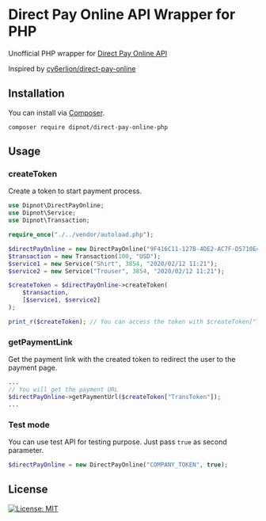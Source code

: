 
# Direct Pay Online API Wrapper for PHP
Unofficial PHP wrapper for [Direct Pay Online API](https://directpayonline.atlassian.net/wiki/spaces/API/overview)

Inspired by [cy6erlion/direct-pay-online](https://github.com/cy6erlion/direct-pay-online)

## Installation
You can install via [Composer](https://getcomposer.org/).

    composer require dipnot/direct-pay-online-php

## Usage
### createToken
Create a token to start payment process.
```php
use Dipnot\DirectPayOnline;
use Dipnot\Service;
use Dipnot\Transaction;

require_once("./../vendor/autoload.php");

$directPayOnline = new DirectPayOnline("9F416C11-127B-4DE2-AC7F-D5710E4C5E0A");
$transaction = new Transaction(100, "USD");
$service1 = new Service("Shirt", 3854, "2020/02/12 11:21");
$service2 = new Service("Trouser", 3854, "2020/02/12 11:21");

$createToken = $directPayOnline->createToken(
	$transaction,
	[$service1, $service2]
);

print_r($createToken); // You can access the token with $createToken["TransToken"]
```

### getPaymentLink
Get the payment link with the created token to redirect the user to the payment page.
```php
...
// You will get the payment URL
$directPayOnline->getPaymentUrl($createToken["TransToken"]);
...
```

### Test mode
You can use test API for testing purpose. Just pass `true` as second parameter.
```php
$directPayOnline = new DirectPayOnline("COMPANY_TOKEN", true);
```

## License
[![License: MIT](https://img.shields.io/badge/License-MIT-%232fdcff)](https://github.com/dipnot/direct-pay-online-php/blob/main/LICENSE)
